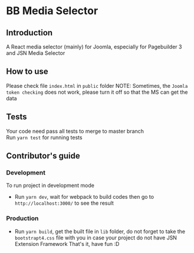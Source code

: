 # BB Media Selector
## Introduction
A React media selector (mainly) for Joomla, especially for Pagebuilder 3 and JSN Media Selector
## How to use
Please check file `index.html` in `public` folder
NOTE: Sometimes, the `Joomla token checking` does not work, please turn it off so that the MS can get the data
## Tests
Your code need pass all tests to merge to master branch<br/>
Run `yarn test` for running tests
## Contributor's guide
### Development
To run project in development mode
- Run `yarn dev`, wait for webpack to build codes then go to `http://localhost:3000/` to see the result
### Production
- Run `yarn build`, get the built file in `lib` folder, do not forget to take the `bootstrapt4.css` file with you in case your project do not have JSN Extension Framework
That's it, have fun :D
